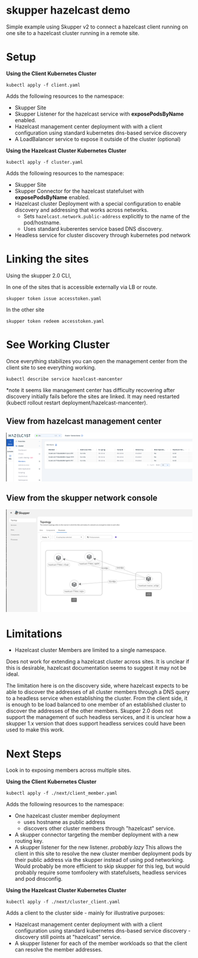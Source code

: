 # skupper hazelcast demo

Simple example using Skupper v2 to connect a hazelcast client running on one
site to a hazelcast cluster running in a remote site.

# Setup

**Using the Client Kubernetes Cluster**
```
kubectl apply -f client.yaml
```

Adds the following resources to the namespace:
* Skupper Site
* Skupper Listener for the hazelcast service with **exposePodsByName** enabled.
* Hazelcast management center deployment with with a client configuration using
  standard kubernetes dns-based service discovery
* A LoadBalancer service to expose it outside of the cluster (optional)

**Using the Hazelcast Cluster Kubernetes Cluster**
```
kubectl apply -f cluster.yaml
```

Adds the following resources to the namespace:
* Skupper Site
* Skupper Connector for the hazelcast statefulset with **exposePodsByName** enabled.
* Hazelcast cluster Deployment with a special configuration to enable
  discovery and addressing that works across networks.
  * Sets `hazelcast.network.public-address` explicitly to the name of the pod/hostname.
  * Uses standard kuberentes service based DNS discovery.
* Headless service for cluster discovery through kubernetes pod network

# Linking the sites

Using the skupper 2.0 CLI,

In one of the sites that is accessible externally via LB or route.
```
skupper token issue accesstoken.yaml
```

In the other site
```
skupper token redeem accesstoken.yaml
```

# See Working Cluster

Once everything stabilizes you can open the management center  from the client site to see everything working.
```
kubectl describe service hazelcast-mancenter
```

*note it seems like management center has difficulty recovering after discovery
initially fails before the sites are linked. It may need restarted (kubectl
rollout restart deployment/hazelcast-mancenter).

## View from hazelcast management center
![hazelcast cluster members from external site](./resources/HazelcastManagementCenterView.png)
## View from the skupper network console
![skupper network topology with hazelcast](./resources/SkupperConsoleHazelcast.png)

# Limitations

* Hazelcast cluster Members are limited to a single namespace.

Does not work for extending a hazelcast cluster across sites. It is unclear if
this is desirable, hazelcast documentation seems to suggest it may not be
ideal.

The limitation here is on the discovery side, where hazelcast expects to be
able to discover the addresses of all cluster members through a DNS query to a
headless service when establishing the cluster. From the client side, it is
enough to be load balanced to one member of an established cluster to discover
the addresses of the other members. Skupper 2.0 does not support the management
of such headless services, and it is unclear how a skupper 1.x version that
does support headless services could have been used to make this work.


# Next Steps

Look in to exposing members across multiple sites.

**Using the Client Kubernetes Cluster**
```
kubectl apply -f ./next/client_member.yaml
```

Adds the following resources to the namespace:
* One hazelcast cluster member deployment
  * uses hostname as public address
  * discovers other cluster members through "hazelcast" service.
* A skupper connector targeting the member deployment with a new routing key.
* A skupper listener for the new listener. *probably lazy* This allows the
  client in this site to resolve the new cluster member deployment pods by
  their public address via the skupper instead of using pod networking. Would
  probably be more efficient to skip skupper for this leg, but would probably
  require some tomfoolery with statefulsets, headless services and pod
  dnsconfig.

**Using the Hazelcast Cluster Kubernetes Cluster**
```
kubectl apply -f ./next/cluster_client.yaml
```

Adds a client to the cluster side - mainly for illustrative purposes:
* Hazelcast management center deployment with with a client configuration using
  standard kubernetes dns-based service discovery - discovery still points at "hazelcast" service.
* A skupper listener for each of the member workloads so that the client can resolve the member addresses.
